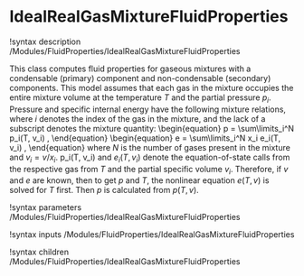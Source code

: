 # IdealRealGasMixtureFluidProperties

!syntax description /Modules/FluidProperties/IdealRealGasMixtureFluidProperties

This class computes fluid properties for gaseous mixtures with a condensable
(primary) component and non-condensable (secondary) components.
This model assumes that each gas in the mixture occupies the entire mixture
volume at the temperature $T$ and the partial pressure $p_i$. Pressure and
specific internal energy have the following mixture relations, where $i$
denotes the index of the gas in the mixture, and the lack of a subscript denotes
the mixture quantity:
\begin{equation}
 p = \sum\limits_i^N p_i(T, v_i) ,
\end{equation}
\begin{equation}
 e = \sum\limits_i^N x_i e_i(T, v_i) ,
\end{equation}
where $N$ is the number of gases present in the mixture
and $v_i = v / x_i$. p_i(T, v_i) and $e_i(T, v_i)$ denote the equation-of-state
calls from the respective gas from $T$ and the partial specific volume $v_i$.
Therefore, if $v$ and $e$ are known, then to get $p$ and $T$, the nonlinear
equation $e(T, v)$ is solved for $T$ first. Then $p$ is calculated from 
$p(T, v)$.

!syntax parameters /Modules/FluidProperties/IdealRealGasMixtureFluidProperties

!syntax inputs /Modules/FluidProperties/IdealRealGasMixtureFluidProperties

!syntax children /Modules/FluidProperties/IdealRealGasMixtureFluidProperties
